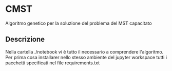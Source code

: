 # CMST
Algoritmo genetico per la soluzione del problema del MST capacitato
## Descrizione
Nella cartella ./notebook vi è tutto il necessario a comprendere l'algoritmo. Per prima cosa installarer nello stesso ambiente del jupyter workspace tutti i pacchetti specificati nel file requirements.txt
